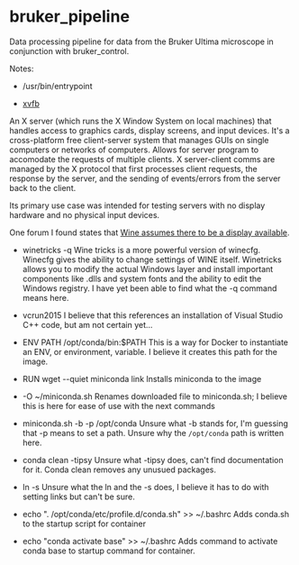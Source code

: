 # bruker_pipeline
Data processing pipeline for data from the Bruker Ultima microscope in conjunction with bruker_control.

Notes:
- /usr/bin/entrypoint

- [xvfb](https://www.x.org/releases/X11R7.6/doc/man/man1/Xvfb.1.xhtml)

An X server (which runs the X Window System on local machines) that handles access to graphics cards, display screens, and input devices.
It's a cross-platform free client-server system that manages GUIs on single computers or networks of computers. Allows for server program
to accomodate the requests of multiple clients. X server-client comms are managed by the X protocol that first processes client requests,
the response by the server, and the sending of events/errors from the server back to the client.

Its primary use case was intended for testing servers with no display hardware and no physical input devices.

One forum I found states that [Wine assumes there to be a display available](https://github.com/Winetricks/winetricks/issues/934).

- winetricks -q
Wine tricks is a more powerful version of winecfg. Winecfg gives the ability to change settings of WINE itself. Winetricks allows you to
modify the actual Windows layer and install important components like .dlls and system fonts and the ability to edit the Windows registry.
I have yet been able to find what the -q command means here.

- vcrun2015
I believe that this references an installation of Visual Studio C++ code, but am not certain yet...

- ENV PATH /opt/conda/bin:$PATH
This is a way for Docker to instantiate an ENV, or environment, variable. I believe it creates this path for the image.

- RUN wget --quiet miniconda link
Installs miniconda to the image

- -O ~/miniconda.sh
Renames downloaded file to miniconda.sh; I believe this is here for ease of use with the next commands

- miniconda.sh -b -p /opt/conda
Unsure what -b stands for, I'm guessing that -p means to set a path. Unsure why the `/opt/conda` path is written here.

- conda clean -tipsy
Unsure what -tipsy does, can't find documentation for it. Conda clean removes any unusued packages.

- ln -s
Unsure what the ln and the -s does, I believe it has to do with setting links but can't be sure.

- echo ". /opt/conda/etc/profile.d/conda.sh" >> ~/.bashrc
Adds conda.sh to the startup script for container

- echo "conda activate base" >> ~/.bashrc
Adds command to activate conda base to startup command for container.




